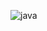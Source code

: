 ![java](https://user-images.githubusercontent.com/47072785/51803401-69a71e00-2287-11e9-9f8c-40c624e678e7.png)
